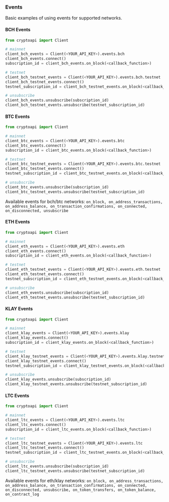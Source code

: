 ### Events

Basic examples of using events for supported networks.


#### BCH Events

```python
from cryptoapi import Client

# mainnet
client_bch_events = Client(<YOUR_API_KEY>).events.bch
client_bch_events.connect()
subscription_id = client_bch_events.on_block(<callback_function>)

# testnet
client_bch_testnet_events = Client(<YOUR_API_KEY>).events.bch.testnet
client_bch_testnet_events.connect()
testnet_subscription_id = client_bch_testnet_events.on_block(<callback_function>)

# unsubscribe
client_bch_events.unsubscribe(subscription_id)
client_bch_testnet_events.unsubscribe(testnet_subscription_id)
```

#### BTC Events

```python
from cryptoapi import Client

# mainnet
client_btc_events = Client(<YOUR_API_KEY>).events.btc
client_btc_events.connect()
subscription_id = client_btc_events.on_block(<callback_function>)

# testnet
client_btc_testnet_events = Client(<YOUR_API_KEY>).events.btc.testnet
client_btc_testnet_events.connect()
testnet_subscription_id = client_btc_testnet_events.on_block(<callback_function>)

# unsubscribe
client_btc_events.unsubscribe(subscription_id)
client_btc_testnet_events.unsubscribe(testnet_subscription_id)
```

Available events for bch/btc networks: `on_block, on_address_transactions, on_address_balance, on_transaction_confirmations, on_connected, on_disconnected, unsubscribe`

#### ETH Events

```python
from cryptoapi import Client

# mainnet
client_eth_events = Client(<YOUR_API_KEY>).events.eth
client_eth_events.connect()
subscription_id = client_eth_events.on_block(<callback_function>)

# testnet
client_eth_testnet_events = Client(<YOUR_API_KEY>).events.eth.testnet
client_eth_testnet_events.connect()
testnet_subscription_id = client_eth_testnet_events.on_block(<callback_function>)

# unsubscribe
client_eth_events.unsubscribe(subscription_id)
client_eth_testnet_events.unsubscribe(testnet_subscription_id)
```

#### KLAY Events

```python
from cryptoapi import Client

# mainnet
client_klay_events = Client(<YOUR_API_KEY>).events.klay
client_klay_events.connect()
subscription_id = client_klay_events.on_block(<callback_function>)

# testnet
client_klay_testnet_events = Client(<YOUR_API_KEY>).events.klay.testnet
client_klay_testnet_events.connect()
testnet_subscription_id = client_klay_testnet_events.on_block(<callback_function>)

# unsubscribe
client_klay_events.unsubscribe(subscription_id)
client_klay_testnet_events.unsubscribe(testnet_subscription_id)
```

#### LTC Events

```python
from cryptoapi import Client

# mainnet
client_ltc_events = Client(<YOUR_API_KEY>).events.ltc
client_ltc_events.connect()
subscription_id = client_ltc_events.on_block(<callback_function>)

# testnet
client_ltc_testnet_events = Client(<YOUR_API_KEY>).events.ltc
client_ltc_testnet_events.connect()
testnet_subscription_id = client_ltc_testnet_events.on_block(<callback_function>)

# unsubscribe
client_ltc_events.unsubscribe(subscription_id)
client_ltc_testnet_events.unsubscribe(testnet_subscription_id)
```

Available events for eth/klay networks: `on_block, on_address_transactions, on_address_balance, on_transaction_confirmations, on_connected, on_disconnected, unsubscribe, on_token_transfers, on_token_balance, on_contract_log`
